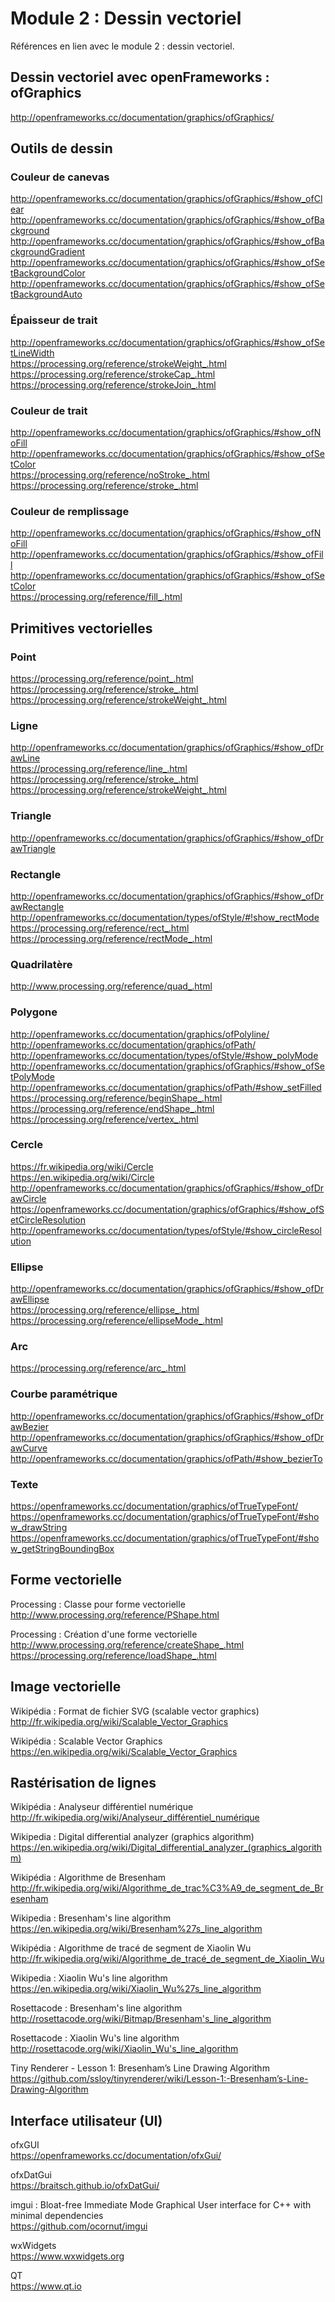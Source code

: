 # Module 2 : Dessin vectoriel

Références en lien avec le module 2 : dessin vectoriel.

## Dessin vectoriel avec openFrameworks : ofGraphics
http://openframeworks.cc/documentation/graphics/ofGraphics/

## Outils de dessin

### Couleur de canevas
http://openframeworks.cc/documentation/graphics/ofGraphics/#show_ofClear  
http://openframeworks.cc/documentation/graphics/ofGraphics/#show_ofBackground  
http://openframeworks.cc/documentation/graphics/ofGraphics/#show_ofBackgroundGradient  
http://openframeworks.cc/documentation/graphics/ofGraphics/#show_ofSetBackgroundColor  
http://openframeworks.cc/documentation/graphics/ofGraphics/#show_ofSetBackgroundAuto

### Épaisseur de trait
http://openframeworks.cc/documentation/graphics/ofGraphics/#show_ofSetLineWidth  
https://processing.org/reference/strokeWeight_.html  
https://processing.org/reference/strokeCap_.html  
https://processing.org/reference/strokeJoin_.html

### Couleur de trait
http://openframeworks.cc/documentation/graphics/ofGraphics/#show_ofNoFill  
http://openframeworks.cc/documentation/graphics/ofGraphics/#show_ofSetColor  
https://processing.org/reference/noStroke_.html  
https://processing.org/reference/stroke_.html

### Couleur de remplissage
http://openframeworks.cc/documentation/graphics/ofGraphics/#show_ofNoFill  
http://openframeworks.cc/documentation/graphics/ofGraphics/#show_ofFill  
http://openframeworks.cc/documentation/graphics/ofGraphics/#show_ofSetColor  
https://processing.org/reference/fill_.html

## Primitives vectorielles

### Point
https://processing.org/reference/point_.html  
https://processing.org/reference/stroke_.html  
https://processing.org/reference/strokeWeight_.html

### Ligne
http://openframeworks.cc/documentation/graphics/ofGraphics/#show_ofDrawLine  
https://processing.org/reference/line_.html  
https://processing.org/reference/stroke_.html  
https://processing.org/reference/strokeWeight_.html

### Triangle
http://openframeworks.cc/documentation/graphics/ofGraphics/#show_ofDrawTriangle

### Rectangle
http://openframeworks.cc/documentation/graphics/ofGraphics/#show_ofDrawRectangle  
http://openframeworks.cc/documentation/types/ofStyle/#!show_rectMode  
https://processing.org/reference/rect_.html  
https://processing.org/reference/rectMode_.html

### Quadrilatère
http://www.processing.org/reference/quad_.html

### Polygone
http://openframeworks.cc/documentation/graphics/ofPolyline/  
http://openframeworks.cc/documentation/graphics/ofPath/  
http://openframeworks.cc/documentation/types/ofStyle/#show_polyMode  
http://openframeworks.cc/documentation/graphics/ofGraphics/#show_ofSetPolyMode  
http://openframeworks.cc/documentation/graphics/ofPath/#show_setFilled  
https://processing.org/reference/beginShape_.html  
https://processing.org/reference/endShape_.html  
https://processing.org/reference/vertex_.html

### Cercle
https://fr.wikipedia.org/wiki/Cercle  
https://en.wikipedia.org/wiki/Circle  
http://openframeworks.cc/documentation/graphics/ofGraphics/#show_ofDrawCircle  
https://openframeworks.cc/documentation/graphics/ofGraphics/#show_ofSetCircleResolution  
http://openframeworks.cc/documentation/types/ofStyle/#show_circleResolution

### Ellipse
http://openframeworks.cc/documentation/graphics/ofGraphics/#show_ofDrawEllipse  
https://processing.org/reference/ellipse_.html  
https://processing.org/reference/ellipseMode_.html

### Arc
https://processing.org/reference/arc_.html

### Courbe paramétrique
http://openframeworks.cc/documentation/graphics/ofGraphics/#show_ofDrawBezier  
http://openframeworks.cc/documentation/graphics/ofGraphics/#show_ofDrawCurve  
http://openframeworks.cc/documentation/graphics/ofPath/#show_bezierTo

### Texte
https://openframeworks.cc/documentation/graphics/ofTrueTypeFont/  
https://openframeworks.cc/documentation/graphics/ofTrueTypeFont/#show_drawString  
https://openframeworks.cc/documentation/graphics/ofTrueTypeFont/#show_getStringBoundingBox

## Forme vectorielle

Processing : Classe pour forme vectorielle  
http://www.processing.org/reference/PShape.html

Processing : Création d'une forme vectorielle  
http://www.processing.org/reference/createShape_.html  
https://processing.org/reference/loadShape_.html

## Image vectorielle

Wikipédia : Format de fichier SVG (scalable vector graphics)  
http://fr.wikipedia.org/wiki/Scalable_Vector_Graphics

Wikipédia : Scalable Vector Graphics  
https://en.wikipedia.org/wiki/Scalable_Vector_Graphics

## Rastérisation de lignes

Wikipédia : Analyseur différentiel numérique  
http://fr.wikipedia.org/wiki/Analyseur_différentiel_numérique

Wikipedia : Digital differential analyzer (graphics algorithm)  
https://en.wikipedia.org/wiki/Digital_differential_analyzer_(graphics_algorithm)

Wikipédia : Algorithme de Bresenham  
http://fr.wikipedia.org/wiki/Algorithme_de_trac%C3%A9_de_segment_de_Bresenham

Wikipedia : Bresenham's line algorithm  
https://en.wikipedia.org/wiki/Bresenham%27s_line_algorithm

Wikipédia : Algorithme de tracé de segment de Xiaolin Wu  
http://fr.wikipedia.org/wiki/Algorithme_de_tracé_de_segment_de_Xiaolin_Wu

Wikipedia : Xiaolin Wu's line algorithm  
https://en.wikipedia.org/wiki/Xiaolin_Wu%27s_line_algorithm

Rosettacode : Bresenham's line algorithm  
http://rosettacode.org/wiki/Bitmap/Bresenham's_line_algorithm

Rosettacode : Xiaolin Wu's line algorithm  
http://rosettacode.org/wiki/Xiaolin_Wu's_line_algorithm

Tiny Renderer - Lesson 1: Bresenham’s Line Drawing Algorithm  
https://github.com/ssloy/tinyrenderer/wiki/Lesson-1:-Bresenham’s-Line-Drawing-Algorithm

## Interface utilisateur (UI) 

ofxGUI  
https://openframeworks.cc/documentation/ofxGui/

ofxDatGui  
https://braitsch.github.io/ofxDatGui/

imgui : Bloat-free Immediate Mode Graphical User interface for C++ with minimal dependencies  
https://github.com/ocornut/imgui

wxWidgets  
https://www.wxwidgets.org

QT  
https://www.qt.io
